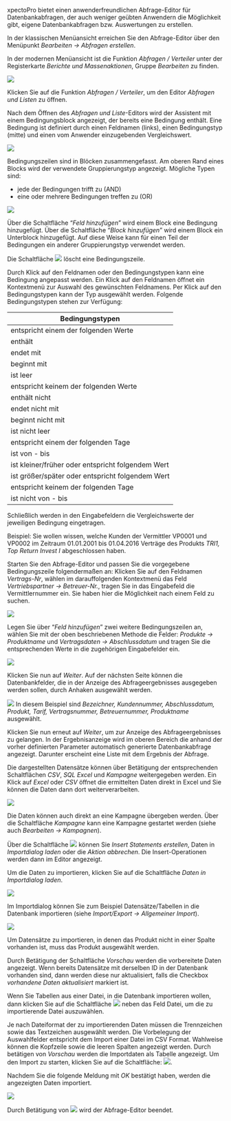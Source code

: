 xpectoPro bietet einen anwenderfreundlichen Abfrage-Editor für Datenbankabfragen, der auch weniger geübten Anwendern die Möglichkeit gibt, eigene Datenbankabfragen bzw. Auswertungen zu erstellen.

In der klassischen Menüansicht erreichen Sie den Abfrage-Editor über den Menüpunkt *Bearbeiten → Abfragen erstellen*.

In der modernen Menüansicht ist die Funktion *Abfragen / Verteiler* unter der Registerkarte *Berichte und Massenaktionen*, Gruppe *Bearbeiten* zu finden.

![](http://xpecto.github.io/docs/img/img_1461657987778.png)

Klicken Sie auf die Funktion *Abfragen / Verteiler*, um den Editor *Abfragen und Listen* zu öffnen.

Nach dem Öffnen des *Abfragen und Liste*-Editors wird der Assistent mit einem Bedingungsblock angezeigt, der bereits eine Bedingung enthält. Eine Bedingung ist definiert durch einen Feldnamen (links), einen Bedingungstyp (mitte) und einen vom Anwender einzugebenden Vergleichswert. 

![](http://xpecto.github.io/docs/img/img_1461660884744.png)

Bedingungszeilen sind in Blöcken zusammengefasst. Am oberen Rand eines Blocks wird der verwendete Gruppierungstyp angezeigt. Mögliche Typen sind:

 - jede der Bedingungen trifft zu (AND)  
 - eine oder mehrere Bedingungen treffen zu (OR)
 
![](http://xpecto.github.io/docs/img/img_1461661044973.png)

Über die Schaltfläche “*Feld hinzufügen*” wird einem Block eine Bedingung hinzugefügt. Über die Schaltfläche “*Block hinzufügen*” wird einem Block ein Unterblock hinzugefügt. Auf diese Weise kann für einen Teil der Bedingungen ein anderer Gruppierungstyp verwendet werden.

Die Schaltfläche  ![](http://xpecto.github.io/docs/img/img_1461661108624.png) löscht eine Bedingungszeile.

Durch Klick auf den Feldnamen oder den Bedingungstypen kann eine Bedingung angepasst werden. Ein Klick auf den Feldnamen öffnet ein Kontextmenü zur Auswahl des gewünschten Feldnamens. Per Klick auf den Bedingungstypen kann der Typ ausgewählt werden. Folgende Bedingungstypen stehen zur  Verfügung:

|  Bedingungstypen           | 
| ------------- |
|   entspricht einem der folgenden Werte     | 
|enthält|
|    endet mit   | 
|beginnt mit|
|ist leer|
|entspricht keinem der folgenden Werte|
|enthält nicht|
|endet nicht mit |
|beginnt nicht mit|
|ist nicht leer|
|entspricht einem der folgenden Tage|
|ist von - bis|
|ist kleiner/früher oder entspricht folgendem Wert|
|ist größer/später oder entspricht folgendem Wert|
|entspricht keinem der folgenden Tage|
|ist nicht von - bis|

Schließlich werden in den Eingabefeldern die Vergleichswerte der jeweiligen Bedingung eingetragen.

Beispiel: Sie wollen wissen, welche Kunden der Vermittler VP0001 und VP0002 im Zeitraum 01.01.2001 bis 01.04.2016 Verträge des Produkts *TRI1, Top Return Invest I* abgeschlossen haben.
 
Starten Sie den Abfrage-Editor und passen Sie die vorgegebene Bedingungszeile folgendermaßen an: Klicken Sie auf den Feldnamen *Vertrags-Nr*, wählen im darauffolgenden Kontextmenü das Feld *Vertriebspartner → Betreuer-Nr.*, tragen Sie in das Eingabefeld die Vermittlernummer ein. Sie haben hier die Möglichkeit nach einem Feld zu suchen. 

![](http://xpecto.github.io/docs/img/img_1461661794519.png)

Legen Sie über “*Feld hinzufügen*” zwei weitere Bedingungszeilen an, wählen Sie mit der oben beschriebenen Methode die Felder: *Produkte → Produktname* und *Vertragsdaten → Abschlussdatum* und tragen Sie die entsprechenden Werte in die zugehörigen Eingabefelder ein.

![](http://xpecto.github.io/docs/img/img_1461663211041.png)

Klicken Sie nun auf *Weiter*. Auf der nächsten Seite können die Datenbankfelder, die in der Anzeige des Abfrageergebnisses ausgegeben werden sollen, durch Anhaken ausgewählt werden.

![](http://xpecto.github.io/docs/img/img_1461663371382.png)
In diesem Beispiel sind *Bezeichner, Kundennummer, Abschlussdatum, Produkt, Tarif, Vertragsnummer, Betreuernummer, Produktname* ausgewählt.

Klicken Sie nun erneut auf *Weiter*, um zur Anzeige des Abfrageergebnisses zu gelangen. In der Ergebnisanzeige wird im oberen Bereich die anhand der vorher definierten Parameter automatisch generierte Datenbankabfrage angezeigt. Darunter erscheint eine Liste mit dem Ergebnis der Abfrage.

Die dargestellten Datensätze können über Betätigung der entsprechenden Schaltflächen  *CSV*, *SQL* *Excel* und *Kampagne* weitergegeben werden. Ein Klick auf *Excel* oder *CSV* öffnet die ermittelten Daten direkt in Excel und Sie können die Daten dann dort weiterverarbeiten.  

![](http://xpecto.github.io/docs/img/img_1461663524234.png)

Die Daten können auch direkt an eine Kampagne übergeben werden. Über die Schaltfläche *Kampagne* kann eine Kampagne gestartet werden (siehe auch *Bearbeiten → Kampagnen*). 

Über die Schaltfläche ![](http://xpecto.github.io/docs/img/img_1461663694281.png) können Sie *Insert Statements erstellen*, Daten in *Importdialog laden* oder die *Aktion abbrechen*.  Die Insert-Operationen werden dann im Editor angezeigt.

Um die Daten zu importieren, klicken Sie auf die Schaltfläche *Daten in Importdialog laden*.

![](http://xpecto.github.io/docs/img/img_1461663786302.png)

Im Importdialog können Sie zum Beispiel Datensätze/Tabellen in die Datenbank importieren (siehe *Import/Export → Allgemeiner Import*). 

![](http://xpecto.github.io/docs/img/img_1461664576287.png)

Um Datensätze zu importieren, in denen das Produkt nicht in einer Spalte vorhanden ist, muss das Produkt ausgewählt werden.

Durch Betätigung der Schaltfläche *Vorschau* werden die vorbereitete Daten angezeigt.
Wenn bereits Datensätze mit derselben ID in der Datenbank vorhanden sind, dann werden diese nur aktualisiert, falls die Checkbox *vorhandene Daten aktualisiert* markiert ist.

Wenn Sie Tabellen aus einer Datei, in die Datenbank importieren wollen, dann klicken Sie auf die Schaltfläche  ![](http://xpecto.github.io/docs/img/img_1421152862771.png) neben das Feld Datei, um die zu importierende Datei auszuwählen.

Je nach Dateiformat der zu importierenden Daten müssen die Trennzeichen sowie das Textzeichen ausgewählt werden. Die Vorbelegung der Auswahlfelder entspricht dem Import einer Datei im CSV Format. 
Wahlweise können die Kopfzeile sowie die leeren Spalten angezeigt werden. 
Durch betätigen von *Vorschau* werden die Importdaten als Tabelle angezeigt.
Um den Import zu starten, klicken Sie auf die Schaltfläche: ![](http://xpecto.github.io/docs/img/img_1421159892128.png).

Nachdem Sie die folgende Meldung mit *OK* bestätigt haben, werden die angezeigten Daten importiert. 

![](http://xpecto.github.io/docs/img/img_1421160002075.png)

Durch Betätigung von ![](http://xpecto.github.io/docs/img/img_1431935009760.png)  wird der Abfrage-Editor beendet. 
